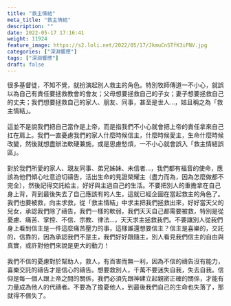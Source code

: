 ```yaml
---
title: "救主情結"
meta_title: "救主情結"
description: ""
date: 2022-05-17 17:16:41
weight: 11924
feature_image: https://s2.loli.net/2022/05/17/JkmuCnSTfK3iPNV.jpg
categories: ["深淵響應"]
tags: ["深淵響應"]
draft: false
---
```


很多基督徒，不知不覺，就扮演起別人救主的角色。特別牧師傳道一不小心，就誤以為自己有責任要拯救教會的會友；父母想要拯救自己的子女；妻子想要拯救自己的丈夫；我們想要拯救自己的家人、朋友、同事，甚至是世人…，姑且稱之為「救主情結」。<br />
<br />
這並不是說我們把自己當作是上帝，而是指我們不小心就會把上帝的責任拿來自己扛在肩上。我們一直憂慮我們的家人什麼時候信主，什麼時候愛主，生命什麼時候改變，然後就想盡辦法軟硬兼施，或是思慮愁煩，一不小心就會誤入「救主情結誤區」。<br />
<br />
對於我們所愛的家人、親友同事、弟兄姊妹、未信者…，我們都有福音的使命，應該為他們傾心吐意迫切禱告，活出生命的見證榮耀主（盡力而為，因為怎麼做都不完全），然後記得交託給主，好好與主過自己的生活。不要把別人的重擔拿在自己身上背，背到最後失去了自己應該有的人生，這就已經企圖在當起救主的角色了。我們也要被救，向主求救，從「救主情結」中求主把我們拯救出來，好好當天父的兒女，承認我們除了禱告，我們一樣的軟弱，我們天天自己都需要被救，特別是從憂慮、痛苦、掌控、不信、宗教、律法…，天天求主拯救我們。不要讓別人從我們身上看到信主是一件這麼痛苦壓力的事，這樣誰還想要信主？信主是喜樂的，交託的，信靠的，因為承認我們不是主，我們好好跟隨主，別人看見我們信主的自由與真實，或許對他們來說是更大的動力！<br />
<br />
我們不信的憂慮對於幫助人，救人，有百害而無一利，因為不信的禱告沒有能力，喜樂交託的禱告才是信心的禱告。想要救別人，千萬不要迷失自我，失去自我。信仰是每一個人跟上帝之間的關係，我們必須先跟神建立起親密正確的關係，才能有力量成為他人的代禱者。不要為了擔憂他人，到最後我們自己的生命也失落了，那就得不償失了。
        